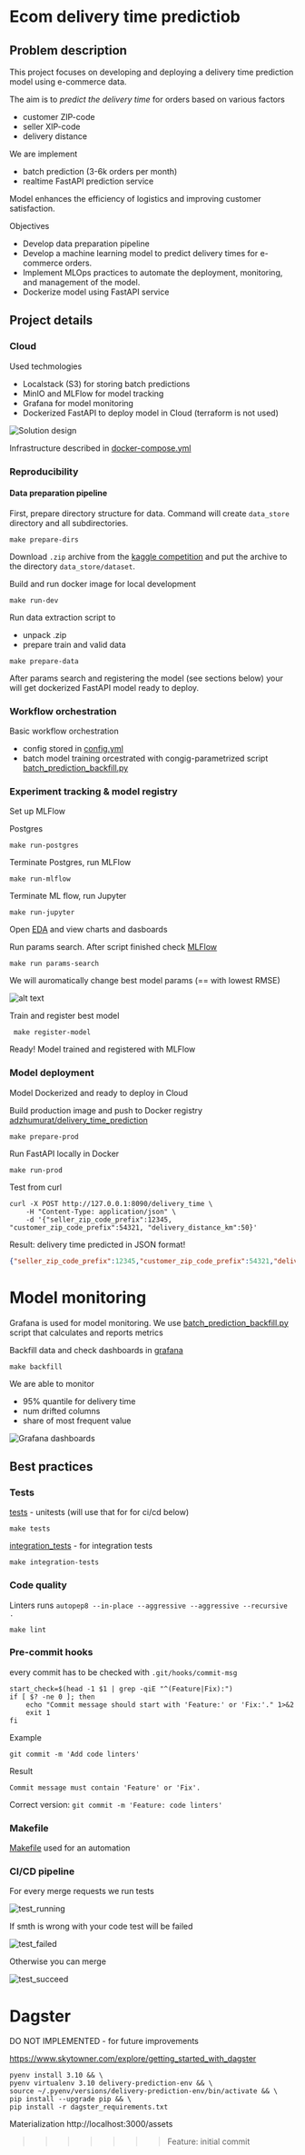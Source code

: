 # Ecom delivery time predictiob

##  Problem description

This project focuses on developing and deploying a delivery time prediction model using e-commerce data.

The aim is to *predict the delivery time* for orders based on various factors

* customer ZIP-code
* seller XIP-code
* delivery distance

We are implement
* batch prediction (3-6k orders per month)
* realtime FastAPI prediction service


Model enhances the efficiency of logistics and improving customer satisfaction.

Objectives
* Develop data preparation pipeline
* Develop a machine learning model to predict delivery times for e-commerce orders.
* Implement MLOps practices to automate the deployment, monitoring, and management of the model.
* Dockerize model using FastAPI service

## Project details

### Cloud

Used techmologies
* Localstack (S3) for storing batch predictions
* MinIO and MLFlow for model tracking
* Grafana for model monitoring
* Dockerized FastAPI to deploy model in Cloud (terraform is not used)

![Solution design](./img/solution_design.png)

Infrastructure described in [docker-compose.yml](./docker-compose.yml)

### Reproducibility

#### Data preparation pipeline

First, prepare directory structure for data. Command will create `data_store` directory and all subdirectories.

```shell
make prepare-dirs
```

Download `.zip` archive from the [kaggle competition](https://www.kaggle.com/datasets/olistbr/brazilian-ecommerce) and put the archive to the directory `data_store/dataset`. 

Build and run docker image for local development
```shell
make run-dev
```

Run data extraction script to
* unpack .zip 
* prepare train and valid data

```shell
make prepare-data
```

After params search and registering the model (see sections below) your will get dockerized FastAPI model ready to deploy.

### Workflow orchestration

Basic workflow orchestration
* config stored in [config.yml](./src/config.yml)
* batch model training orcestrated with congig-parametrized script [batch_prediction_backfill.py](./src/batch_prediction_backfill.py)


### Experiment tracking & model registry

Set up MLFlow 

Postgres

```shell
make run-postgres
```

Terminate  Postgres, run MLFlow
```shell
make run-mlflow
```

Terminate ML flow, run Jupyter
```shell
make run-jupyter
```

Open [EDA](./src/notebooks/EDA.ipynb) and view charts and dasboards

Run params search. After script finished check [MLFlow](http://localhost:8000/)

```shell
make run params-search
```

We will auromatically change best model params (== with lowest RMSE)

![alt text](mlflow.png)

Train and register best model
```shell
 make register-model
```

Ready! Model trained and registered with MLFlow

### Model deployment

Model Dockerized and ready to deploy in Cloud

Build production image and push to Docker registry [adzhumurat/delivery_time_prediction](https://hub.docker.com/repository/docker/adzhumurat/delivery_time_prediction/general)
```shell
make prepare-prod
```

Run FastAPI locally in Docker
```shell
make run-prod
```

Test from curl
```shell
curl -X POST http://127.0.0.1:8090/delivery_time \
    -H "Content-Type: application/json" \
    -d '{"seller_zip_code_prefix":12345, "customer_zip_code_prefix":54321, "delivery_distance_km":50}'
```

Result: delivery time predicted in JSON format!
```json
{"seller_zip_code_prefix":12345,"customer_zip_code_prefix":54321,"delivery_distance_km":50,"delivery_time":60.0}
```


# Model monitoring

Grafana is used for model monitoring. We use [batch_prediction_backfill.py](./src/batch_prediction_backfill.py) script that calculates and reports metrics

Backfill data and check dashboards in [grafana](http://localhost:3000/)

```shell
make backfill
```

We are able to monitor
* 95% quantile for delivery time
* num drifted columns
* share of most frequent value

![Grafana dashboards](./img/grafana_dashboards.png)

## Best practices

### Tests

[tests](./src/tests) - unitests (will use that for for ci/cd below)

```shell
make tests
```

[integration_tests](./src/integration_tests) - for integration tests 

```shell
make integration-tests
```

### Code quality 

Linters runs `autopep8 --in-place --aggressive --aggressive --recursive .`
```shell
make lint
```

### Pre-commit hooks

every commit has to be checked with `.git/hooks/commit-msg`

```shell
start_check=$(head -1 $1 | grep -qiE "^(Feature|Fix):")
if [ $? -ne 0 ]; then
    echo "Commit message should start with 'Feature:' or 'Fix:'." 1>&2
    exit 1
fi
```

Example
```shell
git commit -m 'Add code linters'
```

Result
```
Commit message must contain 'Feature' or 'Fix'.
```

Correct version: `git commit -m 'Feature: code linters' `

### Makefile

[Makefile](./Makefile) used for an automation

### CI/CD pipeline

For every merge requests we run tests

![test_running](img/test_running.png)

If smth is wrong with your code test will be failed

![test_failed](img/test_failed.png)

Otherwise you can merge

![test_succeed](img/test_succeed.png)


# Dagster

DO NOT IMPLEMENTED - for future improvements

https://www.skytowner.com/explore/getting_started_with_dagster

```shell
pyenv install 3.10 && \
pyenv virtualenv 3.10 delivery-prediction-env && \
source ~/.pyenv/versions/delivery-prediction-env/bin/activate && \
pip install --upgrade pip && \
pip install -r dagster_requirements.txt
```

Materialization
http://localhost:3000/assets

>>>>>>> Feature: initial commit
